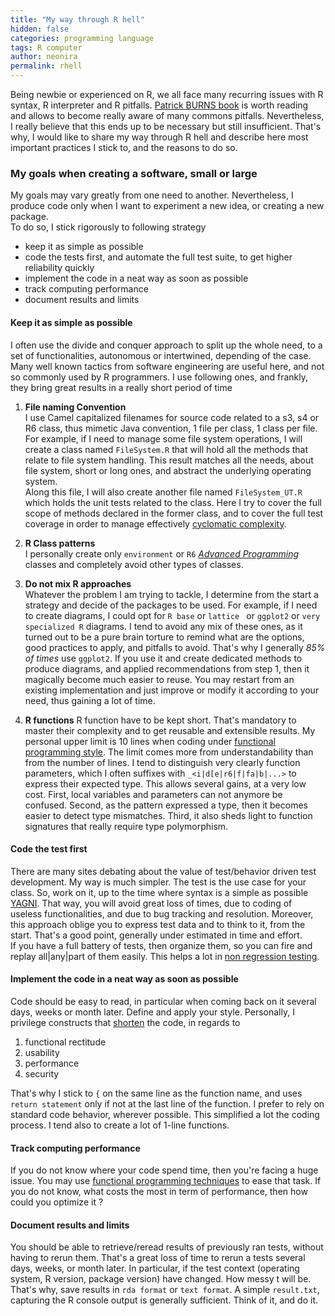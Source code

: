 ```yaml
---
title: "My way through R hell"
hidden: false
categories: programming language
tags: R computer 
author: neonira
permalink: rhell
---
```

Being newbie or experienced on R, we all face many recurring issues with R syntax, R interpreter and R pitfalls. [Patrick BURNS book](https://www.burns-stat.com/pages/Tutor/R_inferno.pdf) is worth reading and allows to become really aware of many commons pitfalls. Nevertheless, I really believe that this ends up to be necessary but still insufficient. That's why, I would like to share my way through R hell and describe here most important practices I stick to, and the reasons to do so. 

### My goals when creating a software, small or large
My goals may vary greatly from one need to another. Nevertheless, I produce code only when I want to experiment a new idea, or creating a new package.  
To do so, I stick rigorously to following strategy
* keep it as simple as possible
* code the tests first, and automate the full test suite, to get higher reliability quickly
* implement the code in a neat way as soon as possible 
* track computing performance
* document results and limits 


#### Keep it as simple as possible
I often use the divide and conquer approach to split up the whole need, to a set of functionalities, autonomous or intertwined, depending of the case. Many well known tactics from software engineering are useful here, and not so commonly used by R programmers. I use following ones, and frankly, they bring great results in a really short period of time

1. **File naming Convention**  
I use Camel capitalized filenames for source code related to a s3, s4 or R6 class, thus mimetic Java convention, 1 file per class, 1 class per file. For example, if I need to manage some file system operations, I will create a class named ```FileSystem.R``` that will hold all the methods that relate to file system handling. This result matches all the needs, about file system, short or long ones, and abstract the underlying operating system.  
Along this file, I will also create another file named ```FileSystem_UT.R``` which holds the unit tests related to the class. Here I try to cover the full scope of methods declared in the former class, and to cover the full test coverage in order to manage effectively [cyclomatic complexity](https://en.wikipedia.org/wiki/Cyclomatic_complexity). 

1. **R Class patterns**  
I personally create only ```environment``` or ```R6``` [<cite class='comment'><cite class='ref'>Advanced Programming</cite></cite>](http://adv-r.had.co.nz/OO-essentials.html) classes and completely avoid other types of classes. 

1. **Do not mix R approaches**  
Whatever the problem I am trying to tackle, I determine from the start a strategy and decide of the packages to be used.
For example, if I need to create diagrams, I could opt for ```R base``` or ```lattice ``` or ```ggplot2``` or ```very specialized R``` diagrams. I tend to avoid any mix of these ones, as it turned out to be a pure brain torture to remind what are the options, good practices to apply, and pitfalls to avoid. That's why I generally <cite class='comment'><cite class='kw'>85% of times</cite></cite> use ```ggplot2```. If you use it and create dedicated methods to produce diagrams, and applied recommendations from step 1, then it magically become much easier to reuse. You may restart from an existing implementation and just improve or modify it according to your need, thus gaining a lot of time.  

1. **R functions**
R function have to be kept short. That's mandatory to master their complexity and to get reusable and extensible results. 
My personal upper limit is 10 lines when coding under [functional programming style](http://adv-r.had.co.nz/Functional-programming.html). The limit comes
more from understandability than from the number of lines. I tend to distinguish very clearly function parameters, which I often suffixes with ```_<i|d[e|r6|f|fa|b|...>``` to express their expected type. This allows several gains, at a very low cost. First, local variables and parameters can not anymore be confused. Second, as the pattern expressed a type, then it becomes easier to detect type mismatches. Third, it also sheds light to function signatures that really require type polymorphism.


#### Code the test first
There are many sites debating about the value of test/behavior driven test development. My way is much simpler. The test is the use case for your class. So, work on it, up to the time where syntax is a simple as possible [YAGNI](https://en.wikipedia.org/wiki/You_aren%27t_gonna_need_it). That way, you will avoid great loss of times, due to coding of useless functionalities, and due to bug tracking and resolution. Moreover, this approach oblige you to express test data and to think to it, from the start. That's a good point, generally under estimated in time and effort.   
If you have a full battery of tests, then organize them, so you can fire and replay all|any|part of them easily. This helps a lot in [non regression testing](https://en.wikipedia.org/wiki/Non-regression_testing). 


#### Implement the code in a neat way as soon as possible 
Code should be easy to read, in particular when coming back on it several days, weeks or month later. Define and apply your style. 
Personally, I privilege constructs that <u>shorten</u> the code, in regards to
1. functional rectitude
2. usability
3. performance
4. security

That's why I stick to ```{``` on the same line as the function name, and uses ```return statement``` only if not at the last line of the function. I prefer to rely on standard code behavior, wherever possible. This simplified a lot the coding process. I tend also to create a lot of 1-line functions. 
 
#### Track computing performance
If you do not know where your code spend time, then you're facing a huge issue. You may use [functional programming techniques](http://adv-r.had.co.nz/Functional-programming.html) to ease that task. If you do not know, what costs the most in term of performance, then how could you optimize it ? 

#### Document results and limits 
You should be able to retrieve/reread results of previously ran tests, without having to rerun them. That's a great loss of time to rerun a tests several days, weeks, or month later. In particular, if the test context (operating system, R version, package version) have changed. How messy t will be. That's why, save results in ```rda format``` or ```text format```. A simple ```result.txt```, capturing the R console output is generally sufficient. Think of it, and do it. 


